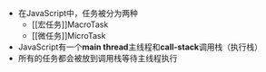 - 在JavaScript中，任务被分为两种
	- [[宏任务]]MacroTask
	- [[微任务]]MicroTask
- JavaScript有一个**main thread**主线程和**call-stack**调用栈（执行栈）
- 所有的任务都会被放到调用栈等待主线程执行